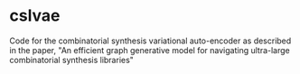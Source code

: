 # cslvae
Code for the combinatorial synthesis variational auto-encoder as described in the paper, "An efficient graph generative model for navigating ultra-large combinatorial synthesis libraries"
